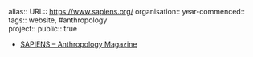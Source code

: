 alias::
URL:: https://www.sapiens.org/
organisation::
year-commenced::
tags:: website, #anthropology  
project::
public:: true

- [SAPIENS – Anthropology Magazine](https://www.sapiens.org/)
